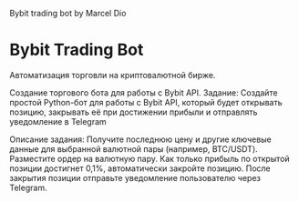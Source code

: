 Bybit trading bot by Marcel Dio
# Bybit Trading Bot
Автоматизация торговли на криптовалютной бирже.

Создание торгового бота для работы с Bybit API.
Задание: Создайте простой Python-бот для работы с Bybit API, который будет открывать позицию, 
закрывать её при достижении прибыли и отправлять уведомление в Telegram

Описание задания:
Получите последнюю цену и другие ключевые данные для выбранной валютной пары (например, BTC/USDT).
Разместите ордер на валютную пару.
Как только прибыль по открытой позиции достигнет 0,1%, автоматически закройте позицию.
После закрытия позиции отправьте уведомление пользователю через Telegram.
